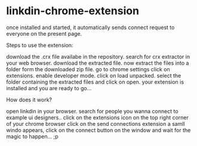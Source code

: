 # linkdin-chrome-extension
once installed and started, it automatically sends connect request to everyone on the present page.


Steps to use the extension:
 
  download the .crx file availabe in the repository.
  search for crx extractor in your web browser.
  download the extracted file.
  now extract the files into a folder form the downloaded zip file.
  go to chrome settings click on extensions.
  enable developer mode.
  click on load unpacked.
  select the folder containing the extracted files and click on open.
  your extension is installed and you are ready to go...
  
 How does it work?
 
   open linkdin in your browser.
   search for people you wanna connect to
   example ui designers..
   click on the extensions icon on the top right corner of your chrome browser
   click on the send connections extension
   a samll windo appears, click on the connect button on the window and wait for the magic to happen... ;p
